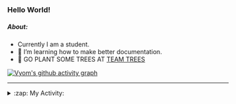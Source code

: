 ### Hello World!

##### About:
- Currently I am a student.
- 🌱 I’m learning how to make better documentation.
- 🌱 GO PLANT SOME TREES AT [TEAM TREES](https://teamtrees.org/)

[![Vyom's github activity graph](https://activity-graph.herokuapp.com/graph?username=Vyvy-vi)](https://github.com/ashutosh00710/github-readme-activity-graph)

---
<details>
  <summary>:zap: My Activity:</summary>
  
<!--START_SECTION:waka-->
![Code Time](http://img.shields.io/badge/Code%20Time-836%20hrs%207%20mins-blue)

**I'm a Night 🦉** 

```text
🌞 Morning    99 commits     ██░░░░░░░░░░░░░░░░░░░░░░░   9.49% 
🌆 Daytime    285 commits    ██████░░░░░░░░░░░░░░░░░░░   27.33% 
🌃 Evening    339 commits    ████████░░░░░░░░░░░░░░░░░   32.5% 
🌙 Night      320 commits    ███████░░░░░░░░░░░░░░░░░░   30.68%

```
📅 **I'm Most Productive on Sunday** 

```text
Monday       138 commits    ███░░░░░░░░░░░░░░░░░░░░░░   13.23% 
Tuesday      142 commits    ███░░░░░░░░░░░░░░░░░░░░░░   13.61% 
Wednesday    170 commits    ████░░░░░░░░░░░░░░░░░░░░░   16.3% 
Thursday     144 commits    ███░░░░░░░░░░░░░░░░░░░░░░   13.81% 
Friday       129 commits    ███░░░░░░░░░░░░░░░░░░░░░░   12.37% 
Saturday     97 commits     ██░░░░░░░░░░░░░░░░░░░░░░░   9.3% 
Sunday       223 commits    █████░░░░░░░░░░░░░░░░░░░░   21.38%

```


📊 **This Week I Spent My Time On** 

```text
🔥 Editors: 
VS Code                  1 hr 39 mins        █████████████████████████   100.0%

🐱‍💻 Projects: 
praise                   52 mins             █████████████░░░░░░░░░░░░   52.83% 
palantir                 46 mins             ███████████░░░░░░░░░░░░░░   47.17%

```


 Last Updated on 24/07/2022 01:33:45 UTC
<!--END_SECTION:waka-->
</details>
